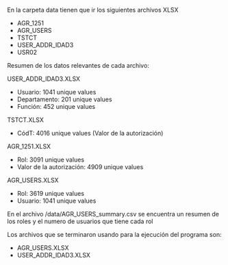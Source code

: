 

En la carpeta data tienen que ir los siguientes archivos XLSX

* AGR_1251
* AGR_USERS
* TSTCT
* USER_ADDR_IDAD3
* USR02

Resumen de los datos relevantes de cada archivo:

USER_ADDR_IDAD3.XLSX
  * Usuario: 1041 unique values
  * Departamento: 201 unique values
  * Función: 452 unique values     

TSTCT.XLSX
  * CódT: 4016 unique values (Valor de la autorización)

AGR_1251.XLSX
  * Rol: 3091 unique values
  * Valor de la autorización: 4909 unique values

AGR_USERS.XLSX
  * Rol: 3619 unique values
  * Usuario: 1041 unique values

En el archivo /data/AGR_USERS_summary.csv se encuentra un resumen de los roles y el numero de usuarios que tiene cada rol

Los archivos que se terminaron usando para la ejecución del programa son:

- AGR_USERS.XLSX
- USER_ADDR_IDAD3.XLSX


